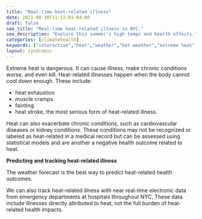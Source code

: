 ```yaml
---
title: "Real-time heat-related illness"
date: 2021-08-30T11:51:01-04:00
draft: false
seo_title: "Real-time heat-related illness in NYC."
seo_description: "Explore this summer's high temps and health effects."
categories: [climatehealth]
keywords: ["interactive","heat","weather","hot weather","extreme heat","heat mortality","heat-related illness","emergency room","emergency department","ED visit"]
layout: syndromic
---
```


Extreme heat is dangerous. It can cause illness, make chronic conditions worse, and even kill. Heat-related illnesses happen when the body cannot cool down enough. These include:

 - heat exhaustion 
 - muscle cramps 
 - fainting 
 - heat stroke, the most serious form of heat-related illness.  


Heat can also exacerbate chronic conditions, such as cardiovascular diseases or kidney conditions. These conditions may not be recognized or labeled as heat-related in a medical record but can be assessed using statistical models and are another a negative health outcome related to heat.  

**Predicting and tracking heat-related illness**  

The weather forecast is the best way to predict heat-related health outcomes.  

We can also track heat-related illness with near real-time electronic data from emergency departments at hospitals throughout NYC. These data include illnesses directly attributed to heat, not the full burden of heat-related health impacts.  





